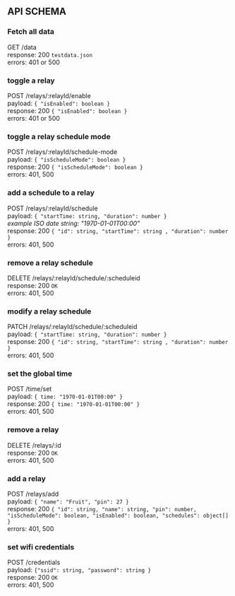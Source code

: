 ## API SCHEMA

### Fetch all data

GET /data  
response: 200 `testdata.json`  
errors: 401 or 500

### toggle a relay

POST /relays/:relayId/enable  
payload: `{ "isEnabled": boolean }`  
response: 200 `{ "isEnabled": boolean }`  
errors: 401 or 500

### toggle a relay schedule mode

POST /relays/:relayId/schedule-mode  
payload: `{ "isScheduleMode": boolean }`  
response: 200 `{ "isScheduleMode": boolean }`  
errors: 401, 500

### add a schedule to a relay

POST /relays/:relayId/schedule  
payload: `{ "startTime: string, "duration": number }`  
_example ISO date string: "1970-01-01T00:00"_  
response: 200 `{ "id": string, "startTime": string , "duration": number }`  
errors: 401, 500

### remove a relay schedule

DELETE /relays/:relayId/schedule/:scheduleid  
response: 200 `OK`  
errors: 401, 500

### modify a relay schedule

PATCH /relays/:relayId/schedule/:scheduleid  
payload: `{ "startTime: string, "duration": number }`  
response: 200 `{ "id": string, "startTime": string , "duration": number }`  
errors: 401, 500

### set the global time

POST /time/set  
payload: `{ time: "1970-01-01T00:00" }`  
response: 200 `{ time: "1970-01-01T00:00" }`  
errors: 401, 500

### remove a relay

DELETE /relays/:id  
response: 200 `OK`  
errors: 401, 500

### add a relay

POST /relays/add  
payload: `{ "name": "Fruit", "pin": 27 }`  
response: 200 `{ "id": string, "name": string, "pin": number, "isScheduleMode": boolean, "isEnabled": boolean, "schedules": object[] }`  
errors: 401, 500

### set wifi credentials

POST /credentials  
payload: `{"ssid": string, "password": string }`  
response: 200 `OK`  
errors: 401, 500

